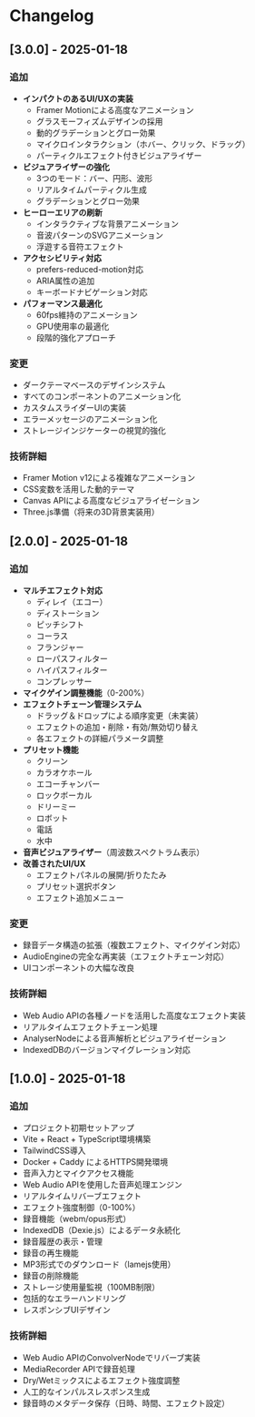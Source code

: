# Changelog

## [3.0.0] - 2025-01-18

### 追加
- **インパクトのあるUI/UXの実装**
  - Framer Motionによる高度なアニメーション
  - グラスモーフィズムデザインの採用
  - 動的グラデーションとグロー効果
  - マイクロインタラクション（ホバー、クリック、ドラッグ）
  - パーティクルエフェクト付きビジュアライザー
- **ビジュアライザーの強化**
  - 3つのモード：バー、円形、波形
  - リアルタイムパーティクル生成
  - グラデーションとグロー効果
- **ヒーローエリアの刷新**
  - インタラクティブな背景アニメーション
  - 音波パターンのSVGアニメーション
  - 浮遊する音符エフェクト
- **アクセシビリティ対応**
  - prefers-reduced-motion対応
  - ARIA属性の追加
  - キーボードナビゲーション対応
- **パフォーマンス最適化**
  - 60fps維持のアニメーション
  - GPU使用率の最適化
  - 段階的強化アプローチ

### 変更
- ダークテーマベースのデザインシステム
- すべてのコンポーネントのアニメーション化
- カスタムスライダーUIの実装
- エラーメッセージのアニメーション化
- ストレージインジケーターの視覚的強化

### 技術詳細
- Framer Motion v12による複雑なアニメーション
- CSS変数を活用した動的テーマ
- Canvas APIによる高度なビジュアライゼーション
- Three.js準備（将来の3D背景実装用）

## [2.0.0] - 2025-01-18

### 追加
- **マルチエフェクト対応**
  - ディレイ（エコー）
  - ディストーション
  - ピッチシフト
  - コーラス
  - フランジャー
  - ローパスフィルター
  - ハイパスフィルター
  - コンプレッサー
- **マイクゲイン調整機能**（0-200%）
- **エフェクトチェーン管理システム**
  - ドラッグ＆ドロップによる順序変更（未実装）
  - エフェクトの追加・削除・有効/無効切り替え
  - 各エフェクトの詳細パラメータ調整
- **プリセット機能**
  - クリーン
  - カラオケホール
  - エコーチャンバー
  - ロックボーカル
  - ドリーミー
  - ロボット
  - 電話
  - 水中
- **音声ビジュアライザー**（周波数スペクトラム表示）
- **改善されたUI/UX**
  - エフェクトパネルの展開/折りたたみ
  - プリセット選択ボタン
  - エフェクト追加メニュー

### 変更
- 録音データ構造の拡張（複数エフェクト、マイクゲイン対応）
- AudioEngineの完全な再実装（エフェクトチェーン対応）
- UIコンポーネントの大幅な改良

### 技術詳細
- Web Audio APIの各種ノードを活用した高度なエフェクト実装
- リアルタイムエフェクトチェーン処理
- AnalyserNodeによる音声解析とビジュアライゼーション
- IndexedDBのバージョンマイグレーション対応

## [1.0.0] - 2025-01-18

### 追加
- プロジェクト初期セットアップ
- Vite + React + TypeScript環境構築
- TailwindCSS導入
- Docker + Caddy によるHTTPS開発環境
- 音声入力とマイクアクセス機能
- Web Audio APIを使用した音声処理エンジン
- リアルタイムリバーブエフェクト
- エフェクト強度制御（0-100%）
- 録音機能（webm/opus形式）
- IndexedDB（Dexie.js）によるデータ永続化
- 録音履歴の表示・管理
- 録音の再生機能
- MP3形式でのダウンロード（lamejs使用）
- 録音の削除機能
- ストレージ使用量監視（100MB制限）
- 包括的なエラーハンドリング
- レスポンシブUIデザイン

### 技術詳細
- Web Audio APIのConvolverNodeでリバーブ実装
- MediaRecorder APIで録音処理
- Dry/Wetミックスによるエフェクト強度調整
- 人工的なインパルスレスポンス生成
- 録音時のメタデータ保存（日時、時間、エフェクト設定）